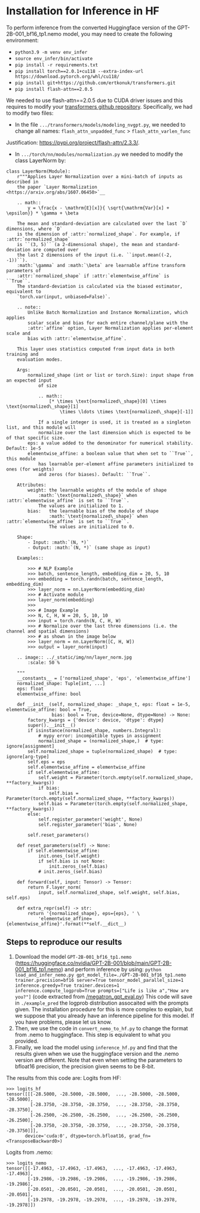 # Installation for Inference in HF
To perform inference from the converted Huggingface version of the GPT-2B-001_bf16_tp1.nemo model, you may need to create the following environment:

- `python3.9 -m venv env_infer`
- `source env_infer/bin/activate`
- `pip install -r requirements.txt`
- `pip install torch==2.0.1+cu118 --extra-index-url https://download.pytorch.org/whl/cu118/`
- `pip install git+https://github.com/ertkonuk/transformers.git`
- `pip install flash-attn==2.0.5`

We needed to use flash-attn==2.0.5 due to CUDA driver issues and this requires to modify your [transformers github repository](https://github.com/ertkonuk/transformers/tree/main). Specifically, we had to modify two files:
- In the file `.../transformers/models/modeling_nvgpt.py`, we needed to change all names: `flash_attn_unpadded_func` > `flash_attn_varlen_func`

Justification: https://pypi.org/project/flash-attn/2.3.3/.
- In `.../torch/nn/modules/normalization.py` we needed to modify the class LayerNorm by:
```
class LayerNorm(Module):
    r"""Applies Layer Normalization over a mini-batch of inputs as described in
    the paper `Layer Normalization <https://arxiv.org/abs/1607.06450>`__

    .. math::
        y = \frac{x - \mathrm{E}[x]}{ \sqrt{\mathrm{Var}[x] + \epsilon}} * \gamma + \beta

    The mean and standard-deviation are calculated over the last `D` dimensions, where `D`
    is the dimension of :attr:`normalized_shape`. For example, if :attr:`normalized_shape`
    is ``(3, 5)`` (a 2-dimensional shape), the mean and standard-deviation are computed over
    the last 2 dimensions of the input (i.e. ``input.mean((-2, -1))``).
    :math:`\gamma` and :math:`\beta` are learnable affine transform parameters of
    :attr:`normalized_shape` if :attr:`elementwise_affine` is ``True``.
    The standard-deviation is calculated via the biased estimator, equivalent to
    `torch.var(input, unbiased=False)`.

    .. note::
        Unlike Batch Normalization and Instance Normalization, which applies
        scalar scale and bias for each entire channel/plane with the
        :attr:`affine` option, Layer Normalization applies per-element scale and
        bias with :attr:`elementwise_affine`.

    This layer uses statistics computed from input data in both training and
    evaluation modes.

    Args:
        normalized_shape (int or list or torch.Size): input shape from an expected input
            of size

            .. math::
                [* \times \text{normalized\_shape}[0] \times \text{normalized\_shape}[1]
                    \times \ldots \times \text{normalized\_shape}[-1]]

            If a single integer is used, it is treated as a singleton list, and this module will
            normalize over the last dimension which is expected to be of that specific size.
        eps: a value added to the denominator for numerical stability. Default: 1e-5
        elementwise_affine: a boolean value that when set to ``True``, this module
            has learnable per-element affine parameters initialized to ones (for weights)
            and zeros (for biases). Default: ``True``.

    Attributes:
        weight: the learnable weights of the module of shape
            :math:`\text{normalized\_shape}` when :attr:`elementwise_affine` is set to ``True``.
            The values are initialized to 1.
        bias:   the learnable bias of the module of shape
                :math:`\text{normalized\_shape}` when :attr:`elementwise_affine` is set to ``True``.
                The values are initialized to 0.

    Shape:
        - Input: :math:`(N, *)`
        - Output: :math:`(N, *)` (same shape as input)

    Examples::

        >>> # NLP Example
        >>> batch, sentence_length, embedding_dim = 20, 5, 10
        >>> embedding = torch.randn(batch, sentence_length, embedding_dim)
        >>> layer_norm = nn.LayerNorm(embedding_dim)
        >>> # Activate module
        >>> layer_norm(embedding)
        >>>
        >>> # Image Example
        >>> N, C, H, W = 20, 5, 10, 10
        >>> input = torch.randn(N, C, H, W)
        >>> # Normalize over the last three dimensions (i.e. the channel and spatial dimensions)
        >>> # as shown in the image below
        >>> layer_norm = nn.LayerNorm([C, H, W])
        >>> output = layer_norm(input)

    .. image:: ../_static/img/nn/layer_norm.jpg
        :scale: 50 %

    """
    __constants__ = ['normalized_shape', 'eps', 'elementwise_affine']
    normalized_shape: Tuple[int, ...]
    eps: float
    elementwise_affine: bool

    def __init__(self, normalized_shape: _shape_t, eps: float = 1e-5, elementwise_affine: bool = True,
                 bias: bool = True, device=None, dtype=None) -> None:
        factory_kwargs = {'device': device, 'dtype': dtype}
        super().__init__()
        if isinstance(normalized_shape, numbers.Integral):
            # mypy error: incompatible types in assignment
            normalized_shape = (normalized_shape,)  # type: ignore[assignment]
        self.normalized_shape = tuple(normalized_shape)  # type: ignore[arg-type]
        self.eps = eps
        self.elementwise_affine = elementwise_affine
        if self.elementwise_affine:
            self.weight = Parameter(torch.empty(self.normalized_shape, **factory_kwargs))
            if bias:
                self.bias = Parameter(torch.empty(self.normalized_shape, **factory_kwargs))
            self.bias = Parameter(torch.empty(self.normalized_shape, **factory_kwargs))
        else:
            self.register_parameter('weight', None)
            self.register_parameter('bias', None)

        self.reset_parameters()

    def reset_parameters(self) -> None:
        if self.elementwise_affine:
            init.ones_(self.weight)
            if self.bias is not None:
                init.zeros_(self.bias)
            # init.zeros_(self.bias)

    def forward(self, input: Tensor) -> Tensor:
        return F.layer_norm(
            input, self.normalized_shape, self.weight, self.bias, self.eps)

    def extra_repr(self) -> str:
        return '{normalized_shape}, eps={eps}, ' \
            'elementwise_affine={elementwise_affine}'.format(**self.__dict__)
```

## Steps to reproduce our results
1. Download the model `GPT-2B-001_bf16_tp1.nemo` (https://huggingface.co/nvidia/GPT-2B-001/blob/main/GPT-2B-001_bf16_tp1.nemo) and perform inference by using:
`python load_and_infer_nemo.py gpt_model_file=./GPT-2B-001_bf16_tp1.nemo trainer.precision=bf16 server=True tensor_model_parallel_size=1 inference.greedy=True trainer.devices=1 inference.compute_logprob=True prompts=["Life is like a","How are you?"]`
(code extracted from [/megatron_gpt_eval.py](https://github.com/NVIDIA/NeMo/blob/main/examples/nlp/language_modeling/megatron_gpt_eval.py))
This code will save in `./example_pred` the logprob distribution assocaited with the prompts given.
The installation procedure for this is more complex to explain, but we suppose that you already have an inference pipeline for this model. If you have problems, please let us know.
2. Then, we use the code in `convert_nemo_to_hf.py` to change the format from .nemo to huggingface. This step is equivalent to what you provided.
3. Finally, we load the model using `inference_hf.py` and find that the results given when we use the huggingface version and the .nemo version are different. Note that even when setting the parameters to bfloat16 precision, the precision given seems to be 8-bit.

The results from this code are:
Logits from HF:
```
>>> logits_hf
tensor([[[-28.5000, -28.5000, -28.5000,  ..., -28.5000, -28.5000, -28.5000],
         [-28.3750, -28.3750, -28.3750,  ..., -28.3750, -28.3750, -28.3750],
         [-26.2500, -26.2500, -26.2500,  ..., -26.2500, -26.2500, -26.2500],
         [-20.3750, -20.3750, -20.3750,  ..., -20.3750, -20.3750, -20.3750]]],
       device='cuda:0', dtype=torch.bfloat16, grad_fn=<TransposeBackward0>)
```

Logits from .nemo:
```
>>> logits_nemo
tensor([[-17.4963, -17.4963, -17.4963,  ..., -17.4963, -17.4963, -17.4963],
        [-19.2986, -19.2986, -19.2986,  ..., -19.2986, -19.2986, -19.2986],
        [-20.0501, -20.0501, -20.0501,  ..., -20.0501, -20.0501, -20.0501],
        [-19.2978, -19.2978, -19.2978,  ..., -19.2978, -19.2978, -19.2978]])
```